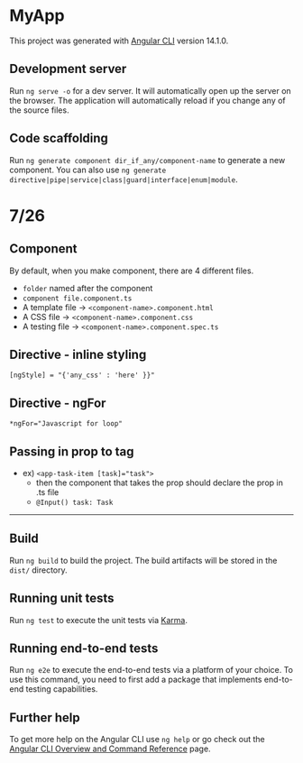# MyApp

This project was generated with [Angular CLI](https://github.com/angular/angular-cli) version 14.1.0.

## Development server

Run `ng serve -o` for a dev server. It will automatically open up the server on the browser. The application will automatically reload if you change any of the source files.


## Code scaffolding

Run `ng generate component dir_if_any/component-name` to generate a new component. You can also use `ng generate directive|pipe|service|class|guard|interface|enum|module`.

# 7/26
## Component

By default, when you make component, there are 4 different files. 
- `folder` named after the component
- `component file.component.ts`
- A template file -> `<component-name>.component.html`
- A CSS file -> `<component-name>.component.css`
- A testing file -> `<component-name>.component.spec.ts` 

## Directive - inline styling
`[ngStyle] = "{'any_css' : 'here' }}"`

## Directive - ngFor
`*ngFor="Javascript for loop"`

## Passing in prop to tag
 - ex) `<app-task-item [task]="task">`
   - then the component that takes the prop should declare the prop in .ts file
   - `@Input() task: Task`

---

## Build

Run `ng build` to build the project. The build artifacts will be stored in the `dist/` directory.

## Running unit tests

Run `ng test` to execute the unit tests via [Karma](https://karma-runner.github.io).

## Running end-to-end tests

Run `ng e2e` to execute the end-to-end tests via a platform of your choice. To use this command, you need to first add a package that implements end-to-end testing capabilities.

## Further help

To get more help on the Angular CLI use `ng help` or go check out the [Angular CLI Overview and Command Reference](https://angular.io/cli) page.
